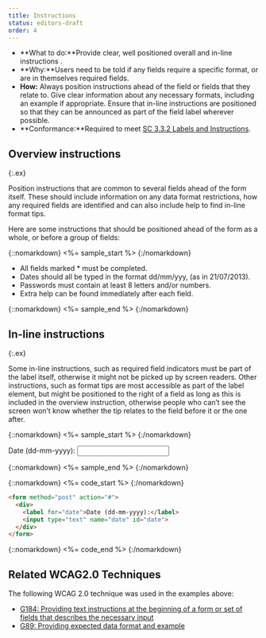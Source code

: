 ```yaml
---
title: Instructions
status: editors-draft
order: 4
---
```


- **What to do:**Provide clear, well positioned overall and in-line instructions .
- **Why:**Users need to be told if any fields require a specific format, or are in themselves required fields.
- **How:** Always position instructions ahead of the field or fields that they relate to. Give clear information about any necessary formats, including an example if appropriate. Ensure that in-line instructions are positioned so that they can be announced as part of the field label wherever possible.
- **Conformance:**Required to meet [SC 3.3.2 Labels and Instructions](http://www.w3.org/WAI/WCAG20/quickref/20120103/#minimize-error-cues).

## Overview instructions
{:.ex}

Position instructions that are common to several fields ahead of the form itself. These should include information on any data format restrictions, how any required fields are identified and can also include help to find in-line format tips.

Here are some instructions that should be positioned ahead of the form as a whole, or before a group of fields:

{::nomarkdown}
<%= sample_start %>
{:/nomarkdown}

- All fields marked * must be completed.
- Dates should all be typed in the format dd/mm/yyy, (as in 21/07/2013).
- Passwords must contain at least 8 letters and/or numbers.
- Extra help can be found immediately after each field.

{::nomarkdown}
<%= sample_end %>
{:/nomarkdown}

## In-line instructions
{:.ex}

Some in-line instructions, such as required field indicators must be part of the label itself, otherwise it might not be picked up by screen readers. Other instructions, such as format tips are most accessible as part of the label element, but might be positioned to the right of a field as long as this is included in the overview instruction, otherwise people who can’t see the screen won’t know whether the tip relates to the field before it or the one after.

{::nomarkdown}
<%= sample_start %>
{:/nomarkdown}

<form method="post" action="#">
  <div>
    <label for="date">Date (dd-mm-yyyy):</label> <input type="text" name="date" id="date">
  </div>
</form>

{::nomarkdown}
<%= sample_end %>
{:/nomarkdown}

{::nomarkdown}
<%= code_start %>
{:/nomarkdown}

~~~ html
<form method="post" action="#">
  <div>
    <label for="date">Date (dd-mm-yyyy):</label>
    <input type="text" name="date" id="date">
  </div>
</form>
~~~

{::nomarkdown}
<%= code_end %>
{:/nomarkdown}

## Related WCAG2.0 Techniques

The following WCAG 2.0 technique was used in the examples above:


- [G184: Providing text instructions at the beginning of a form or set of fields that describes the necessary input](http://www.w3.org/TR/WCAG20-TECHS/G184.html)
- [G89: Providing expected data format and example](%0Ahttp://www.w3.org/TR/WCAG20-TECHS/G89.html)

